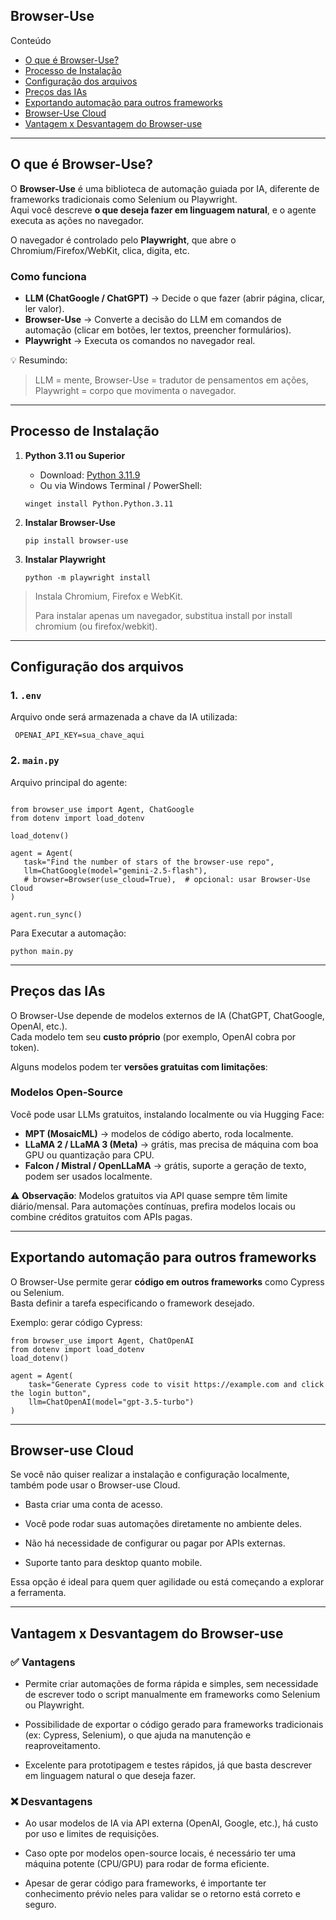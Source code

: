 ## Browser-Use

Conteúdo

- [O que é Browser-Use?](#O-que-é-Browser-Use?)
- [Processo de Instalação](#Processo-de-Instalação)
- [Configuração dos arquivos](#Configuração-dos-arquivos)
- [Preços das IAs](#Preços-das-IAs)
- [ Exportando automação para outros frameworks](#Exportando-automação-para-outros-frameworks)
- [Browser-Use Cloud](#Browser-Use-Cloud)
- [Vantagem x Desvantagem do Browser-use](#Vantagem-x-Desvantagem-do-Browser-use)

---

## O que é Browser-Use?

O **Browser-Use** é uma biblioteca de automação guiada por IA, diferente de frameworks tradicionais como Selenium ou Playwright.  
Aqui você descreve **o que deseja fazer em linguagem natural**, e o agente executa as ações no navegador.

O navegador é controlado pelo **Playwright**, que abre o Chromium/Firefox/WebKit, clica, digita, etc.

### Como funciona

- **LLM (ChatGoogle / ChatGPT)** → Decide o que fazer (abrir página, clicar, ler valor).  
- **Browser-Use** → Converte a decisão do LLM em comandos de automação (clicar em botões, ler textos, preencher formulários).  
- **Playwright** → Executa os comandos no navegador real.

💡 Resumindo:  
> LLM = mente, Browser-Use = tradutor de pensamentos em ações, Playwright = corpo que movimenta o navegador.

---

## Processo de Instalação

1. **Python 3.11 ou Superior** 
   - Download: [Python 3.11.9](https://www.python.org/ftp/python/3.11.9/python-3.11.9-amd64.exe)  
   - Ou via Windows Terminal / PowerShell:  
   ```
   winget install Python.Python.3.11
   ```

2. **Instalar Browser-Use**
   ```
   pip install browser-use
   ```

3. **Instalar Playwright**
   ```
   python -m playwright install   
   ```


> Instala Chromium, Firefox e WebKit.
> 
> Para instalar apenas um navegador, substitua install por install chromium (ou firefox/webkit).

---

## Configuração dos arquivos

### 1. `.env`

Arquivo onde será armazenada a chave da IA utilizada:
   ```
    OPENAI_API_KEY=sua_chave_aqui
  ```

### 2. `main.py`
Arquivo principal do agente:

 ```

from browser_use import Agent, ChatGoogle
from dotenv import load_dotenv

load_dotenv()

agent = Agent(
    task="Find the number of stars of the browser-use repo",
    llm=ChatGoogle(model="gemini-2.5-flash"),
    # browser=Browser(use_cloud=True),  # opcional: usar Browser-Use Cloud
)

agent.run_sync()

  ```

Para Executar a automação:

```
python main.py
```

---

## Preços das IAs

O Browser-Use depende de modelos externos de IA (ChatGPT, ChatGoogle, OpenAI, etc.).  
Cada modelo tem seu **custo próprio** (por exemplo, OpenAI cobra por token).

Alguns modelos podem ter **versões gratuitas com limitações**:

### Modelos Open-Source

Você pode usar LLMs gratuitos, instalando localmente ou via Hugging Face:

- **MPT (MosaicML)** → modelos de código aberto, roda localmente.  
- **LLaMA 2 / LLaMA 3 (Meta)** → grátis, mas precisa de máquina com boa GPU ou quantização para CPU.  
- **Falcon / Mistral / OpenLLaMA** → grátis, suporte a geração de texto, podem ser usados localmente.

⚠️ **Observação**: Modelos gratuitos via API quase sempre têm limite diário/mensal. Para automações contínuas, prefira modelos locais ou combine créditos gratuitos com APIs pagas.


---

## Exportando automação para outros frameworks

O Browser-Use permite gerar **código em outros frameworks** como Cypress ou Selenium.  
Basta definir a tarefa especificando o framework desejado.  

Exemplo: gerar código Cypress:

```
from browser_use import Agent, ChatOpenAI
from dotenv import load_dotenv
load_dotenv()

agent = Agent(
    task="Generate Cypress code to visit https://example.com and click the login button",
    llm=ChatOpenAI(model="gpt-3.5-turbo")
)
```

---

## Browser-use Cloud

Se você não quiser realizar a instalação e configuração localmente, também pode usar o Browser-use Cloud.

- Basta criar uma conta de acesso.

- Você pode rodar suas automações diretamente no ambiente deles.

- Não há necessidade de configurar ou pagar por APIs externas.

- Suporte tanto para desktop quanto mobile.

Essa opção é ideal para quem quer agilidade ou está começando a explorar a ferramenta.

---

## Vantagem x Desvantagem do Browser-use

### ✅ Vantagens

- Permite criar automações de forma rápida e simples, sem necessidade de escrever todo o script manualmente em frameworks como Selenium ou Playwright.

- Possibilidade de exportar o código gerado para frameworks tradicionais (ex: Cypress, Selenium), o que ajuda na manutenção e reaproveitamento.

- Excelente para prototipagem e testes rápidos, já que basta descrever em linguagem natural o que deseja fazer.

### ❌ Desvantagens

- Ao usar modelos de IA via API externa (OpenAI, Google, etc.), há custo por uso e limites de requisições.

- Caso opte por modelos open-source locais, é necessário ter uma máquina potente (CPU/GPU) para rodar de forma eficiente.

- Apesar de gerar código para frameworks, é importante ter conhecimento prévio neles para validar se o retorno está correto e seguro.

